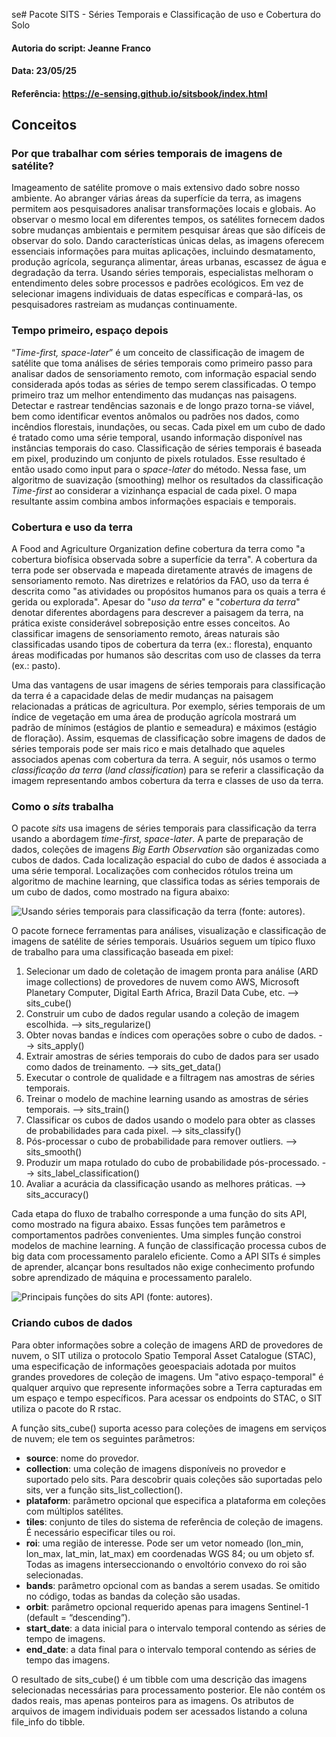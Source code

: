 se# Pacote SITS - Séries Temporais e Classificação de uso e Cobertura do Solo 

#### Autoria do script: Jeanne Franco
#### Data: 23/05/25
#### Referência: https://e-sensing.github.io/sitsbook/index.html

## Conceitos

### Por que trabalhar com séries temporais de imagens de satélite?

Imageamento de satélite promove o mais extensivo dado sobre nosso ambiente. Ao abranger várias áreas da superfície da terra, as imagens permitem aos pesquisadores analisar transformações locais e globais. Ao observar o mesmo local em diferentes tempos, os satélites fornecem dados sobre mudanças ambientais e permitem pesquisar áreas que são difíceis de observar do solo. Dando características únicas delas, as imagens oferecem essenciais informações para muitas aplicações, incluindo desmatamento, produção agrícola, segurança alimentar, áreas urbanas, escassez de água e degradação da terra. Usando séries temporais, especialistas melhoram o entendimento deles sobre processos e padrões ecológicos. Em vez de selecionar imagens individuais de datas específicas e compará-las, os pesquisadores rastreiam as mudanças continuamente.

### Tempo primeiro, espaço depois

“*Time-first, space-later*” é um conceito de classificação de imagem de satélite que toma análises de séries temporais como primeiro passo para analisar dados de sensoriamento remoto, com informação espacial sendo considerada após todas as séries de tempo serem classificadas. O tempo primeiro traz um melhor entendimento das mudanças nas paisagens. Detectar e rastrear tendências sazonais e de longo prazo torna-se viável, bem como identificar eventos anômalos ou padrões nos dados, como incêndios florestais, inundações, ou secas. Cada pixel em um cubo de dado é tratado como uma série temporal, usando informação disponível nas instâncias temporais do caso. Classificação de séries temporais é baseada em pixel, produzindo um conjunto de pixels rotulados. Esse resultado é então usado como input para o *space-later* do método. Nessa fase, um algoritmo de suavização (smoothing) melhor os resultados da classificação *Time-first* ao considerar a vizinhança espacial de cada pixel. O mapa resultante assim combina ambos informações espaciais e temporais.

### Cobertura e uso da terra

A Food and Agriculture Organization define cobertura da terra como "a cobertura biofísica observada sobre a superfície da terra". A cobertura da terra pode ser observada e mapeada diretamente através de imagens de sensoriamento remoto. Nas diretrizes e relatórios da FAO, uso da terra é descrita como "as atividades ou propósitos humanos para os quais a terra é gerida ou explorada". Apesar do "*uso da terra*" e "*cobertura da terra*" denotar diferentes abordagens para descrever a paisagem da terra, na prática existe considerável sobreposição entre esses conceitos. Ao classificar imagens de sensoriamento remoto, áreas naturais são classificadas usando tipos de cobertura da terra (ex.: floresta), enquanto áreas modificadas por humanos são descritas com uso de classes da terra (ex.: pasto).

Uma das vantagens de usar imagens de séries temporais para classificação da terra é a capacidade delas de medir mudanças na paisagem relacionadas a práticas de agricultura. Por exemplo, séries temporais de um índice de vegetação em uma área de produção agrícola mostrará um padrão de mínimos (estágios de plantio e semeadura) e máximos (estágio de floração). Assim, esquemas de classificação sobre imagens de dados de séries temporais pode ser mais rico e mais detalhado que aqueles associados apenas com cobertura da terra. A seguir, nós usamos o termo *classificação da terra* (*land classification*) para se referir a classificação da imagem representando ambos cobertura da terra e classes de uso da terra.

### Como o *sits* trabalha

O pacote *sits* usa imagens de séries temporais para classificação da terra usando a abordagem *time-first, space-later*. A parte de preparação de dados, coleções de imagens *Big Earth Observation* são organizadas como cubos de dados. Cada localização espacial do cubo de dados é associada a uma série temporal. Localizações com conhecidos rótulos treina um algoritmo de machine learning, que classifica todas as séries temporais de um cubo de dados, como mostrado na figura abaixo:

![Usando séries temporais para classificação da terra (fonte: autores).](https://e-sensing.github.io/sitsbook/images/sits_general_view.png)

O pacote fornece ferramentas para análises, visualização e classificação de imagens de satélite de séries temporais. Usuários seguem um típico fluxo de trabalho para uma classificação baseada em pixel:

1. Selecionar um dado de coletação de imagem pronta para análise (ARD image collections) de provedores de nuvem como AWS, Microsoft Planetary Computer, Digital Earth Africa, Brazil Data Cube, etc. --> sits_cube()
2. Construir um cubo de dados regular usando a coleção de imagem escolhida. --> sits_regularize()
3. Obter novas bandas e índices com operações sobre o cubo de dados. --> sits_apply()
4. Extrair amostras de séries temporais do cubo de dados para ser usado como dados de treinamento. --> sits_get_data()
5. Executar o controle de qualidade e a filtragem nas amostras de séries temporais. 
6. Treinar o modelo de machine learning usando as amostras de séries temporais. --> sits_train()
7. Classificar os cubos de dados usando o modelo para obter as classes de probabilidades para cada pixel. --> sits_classify()
8. Pós-processar o cubo de probabilidade para remover outliers. --> sits_smooth()
9. Produzir um mapa rotulado do cubo de probabilidade pós-processado. --> sits_label_classification()
10. Avaliar a acurácia da classificação usando as melhores práticas. --> sits_accuracy()

Cada etapa do fluxo de trabalho corresponde a uma função do sits API, como mostrado na figura abaixo. Essas funções tem parâmetros e comportamentos padrões convenientes. Uma simples função constroi modelos de machine learning. A função de classificação processa cubos de big data com processamento paralelo eficiente. Como a API SITs é simples de aprender, alcançar bons resultados não exige conhecimento profundo sobre aprendizado de máquina e processamento paralelo.

![Principais funções do sits API (fonte: autores).](https://e-sensing.github.io/sitsbook/images/sits_api.png)

### Criando cubos de dados

Para obter informações sobre a coleção de imagens ARD de provedores de nuvem, o SIT utiliza o protocolo Spatio Temporal Asset Catalogue (STAC), uma especificação de informações geoespaciais adotada por muitos grandes provedores de coleção de imagens. Um "ativo espaço-temporal" é qualquer arquivo que represente informações sobre a Terra capturadas em um espaço e tempo específicos. Para acessar os endpoints do STAC, o SIT utiliza o pacote do R rstac.

A função sits_cube() suporta acesso para coleções de imagens em serviços de nuvem; ele tem os seguintes parâmetros:

- **source**: nome do provedor.
- **collection**: uma coleção de imagens disponíveis no provedor e suportado pelo sits. Para descobrir quais coleções são suportadas pelo sits, ver a função sits_list_collection().
- **plataform**: parâmetro opcional que especifica a plataforma em coleções com múltiplos satélites.
- **tiles**: conjunto de tiles do sistema de referência de coleção de imagens. É necessário especificar tiles ou roi.
- **roi**: uma região de interesse. Pode ser um vetor nomeado (lon_min, lon_max, lat_min, lat_max) em coordenadas WGS 84; ou um objeto sf. Todas as imagens interseccionando o envoltório convexo do roi são selecionadas.
- **bands**: parâmetro opcional com as bandas a serem usadas. Se omitido no código, todas as bandas da coleção são usadas.
- **orbit**: parâmetro opcional requerido apenas para imagens Sentinel-1 (default = “descending”).
- **start_date**: a data inicial para o intervalo temporal contendo as séries de tempo de imagens.
- **end_date**: a data final para o intervalo temporal contendo as séries de tempo das imagens.

O resultado de sits_cube() é um tibble com uma descrição das imagens selecionadas necessárias para processamento posterior. Ele não contém os dados reais, mas apenas ponteiros para as imagens. Os atributos de arquivos de imagem individuais podem ser acessados ​​listando a coluna file_info do tibble.
